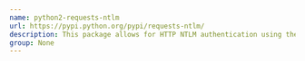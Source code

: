 ```yaml
---
name: python2-requests-ntlm
url: https://pypi.python.org/pypi/requests-ntlm/
description: This package allows for HTTP NTLM authentication using the requests library.
group: None
---
```

